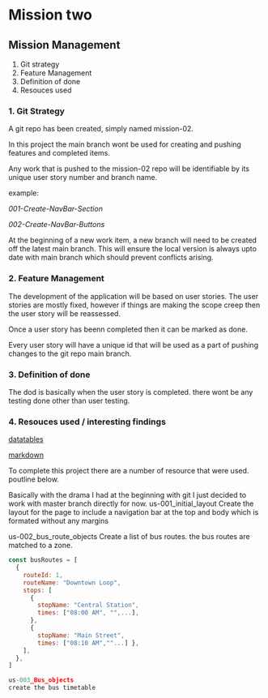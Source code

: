 # Mission two 
## Mission Management
1. Git strategy
2. Feature Management
3. Definition of done
4. Resouces used

### 1. Git Strategy
A git repo has been created, simply named mission-02.

In this project the main branch wont be used for creating and pushing features and completed items.

Any work that is pushed to the mission-02 repo will be identifiable by its unique user story number and branch name.

example:

 _001-Create-NavBar-Section_

 _002-Create-NavBar-Buttons_

 At the beginning of a new work item, a new branch will need to be created off the latest main branch. This will ensure the local version is always upto date with main branch  which should prevent conflicts arising.

### 2. Feature Management

The development of the application will be based on user stories. The user stories are mostly fixed, however if things are making the scope creep then the user story will be reassessed.

Once a user story has beenn completed then it can be marked as done.

Every user story will have a unique id that will be used as a part of pushing changes to the git repo main branch.

### 3. Definition of done
The dod is basically when the user story is completed. there wont be any testing done other than user testing.

### 4. Resouces used / interesting findings 
[datatables](https://datatables.net/manual/)

[markdown](https://www.markdownguide.org/basic-syntax/)

To complete this project there are a number of resource that were used. poutline below.

Basically with the drama I had at the beginning with git I just decided to work with master branch directly for now.
us-001_initial_layout
Create the layout for the page to include a navigation bar at the top and body which is formated without any margins

us-002_bus_route_objects
Create a list of bus routes. the bus routes are matched to a zone.

```js
const busRoutes = [
  {
    routeId: 1,
    routeName: "Downtown Loop",
    stops: [
      {
        stopName: "Central Station",
        times: ["08:00 AM", "",...],
      },
      { 
        stopName: "Main Street",
        times: ["08:10 AM",""...] },
    ],
  },
]

us-003_Bus_objects
create the bus timetable